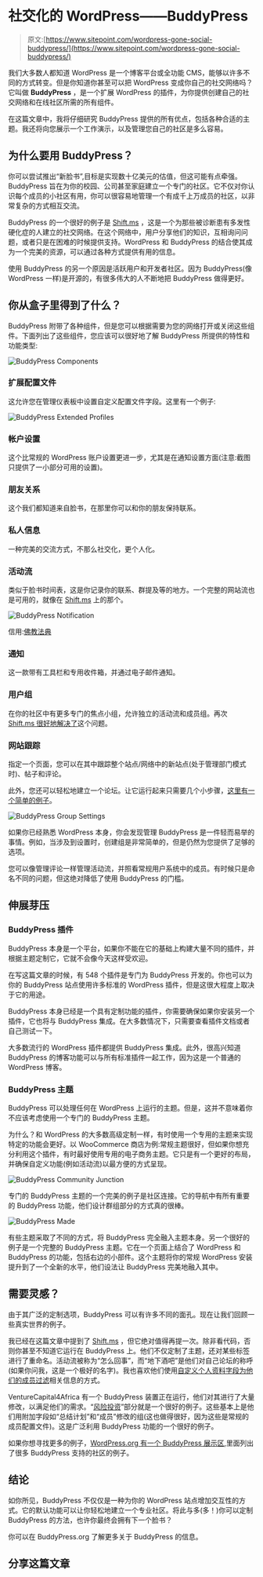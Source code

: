 # 社交化的 WordPress——BuddyPress

> 原文:[https://www.sitepoint.com/wordpress-gone-social-buddypress/](https://www.sitepoint.com/wordpress-gone-social-buddypress/)

我们大多数人都知道 WordPress 是一个博客平台或全功能 CMS，能够以许多不同的方式转变。但是你知道你甚至可以把 WordPress 变成你自己的社交网络吗？它叫做 **BuddyPress** ，是一个扩展 WordPress 的插件，为你提供创建自己的社交网络和在线社区所需的所有组件。

在这篇文章中，我将仔细研究 BuddyPress 提供的所有优点，包括各种合适的主题。我还将向您展示一个工作演示，以及管理您自己的社区是多么容易。

## 为什么要用 BuddyPress？

你可以尝试推出“新脸书”,目标是实现数十亿美元的估值，但这可能有点牵强。BuddyPress 旨在为你的校园、公司甚至家庭建立一个专门的社区。它不仅对你认识每个成员的小社区有用，你可以很容易地管理一个有成千上万成员的社区，以非常复杂的方式相互交流。

BuddyPress 的一个很好的例子是 [Shift.ms](http://shift.ms/) ，这是一个为那些被诊断患有多发性硬化症的人建立的社交网络。在这个网络中，用户分享他们的知识，互相询问问题，或者只是在困难的时候提供支持。WordPress 和 BuddyPress 的结合使其成为一个完美的资源，可以通过各种方式提供有用的信息。

使用 BuddyPress 的另一个原因是活跃用户和开发者社区。因为 BuddyPress(像 WordPress 一样)是开源的，有很多伟大的人不断地把 BuddyPress 做得更好。

## 你从盒子里得到了什么？

BuddyPress 附带了各种组件，但是您可以根据需要为您的网络打开或关闭这些组件。下面列出了这些组件，您应该可以很好地了解 BuddyPress 所提供的特性和功能类型:

![BuddyPress Components](../Images/718fd6623a8114f86a8757a07a91e18b.png)

### 扩展配置文件

这允许您在管理仪表板中设置自定义配置文件字段。这里有一个例子:

![BuddyPress Extended Profiles](../Images/27d37729b134374697a09909c2023f2b.png)

### 帐户设置

这个比常规的 WordPress 账户设置更进一步，尤其是在通知设置方面(注意:截图只提供了一小部分可用的设置)。

### 朋友关系

这个我们都知道来自脸书，在那里你可以和你的朋友保持联系。

### 私人信息

一种完美的交流方式，不那么社交化，更个人化。

### 活动流

类似于脸书时间表，这是你记录你的联系、群提及等的地方。一个完整的网站流也是可用的，就像在 [Shift.ms](http://shift.ms/) 上的那个。

![BuddyPress Notification](../Images/6e4d4eecf9583cd76591a1a45c85465f.png)

信用:[佛教法典](http://codex.buddypress.org/buddypress-components-and-features/notifications/)

### 通知

这一款带有工具栏和专用收件箱，并通过电子邮件通知。

### 用户组

在你的社区中有更多专门的焦点小组，允许独立的活动流和成员组。再次 [Shift.ms 很好地解决了](http://shift.ms/groups/)这个问题。

### 网站跟踪

指定一个页面，您可以在其中跟踪整个站点/网络中的新站点(处于管理部门模式时)、帖子和评论。

此外，您还可以轻松地建立一个论坛。让它运行起来只需要几个小步骤，[这里有一个简单的例子](http://swbhengage.com/discussions/epilepsy/)。

![BuddyPress Group Settings](../Images/a2df48d30d4351b19a2ab1bca01cca6f.png)

如果你已经熟悉 WordPress 本身，你会发现管理 BuddyPress 是一件轻而易举的事情。例如，当涉及到设置时，创建组是非常简单的，但是仍然为您提供了足够的选项。

您可以像管理评论一样管理活动流，并照看常规用户系统中的成员。有时候只是命名不同的问题，但这绝对降低了使用 BuddyPress 的门槛。

## 伸展芽压

### BuddyPress 插件

BuddyPress 本身是一个平台，如果你不能在它的基础上构建大量不同的插件，并根据主题定制它，它就不会像今天这样受欢迎。

在写这篇文章的时候，有 548 个插件是专门为 BuddyPress 开发的。你也可以为你的 BuddyPress 站点使用许多标准的 WordPress 插件，但是这很大程度上取决于它的用途。

BuddyPress 本身已经是一个具有定制功能的插件，你需要确保如果你安装另一个插件，它也将与 BuddyPress 集成。在大多数情况下，只需要查看插件文档或者自己测试一下。

大多数流行的 WordPress 插件都提供 BuddyPress 集成。此外，很高兴知道 BuddyPress 的博客功能可以与所有标准插件一起工作，因为这是一个普通的 WordPress 博客。

### BuddyPress 主题

BuddyPress 可以处理任何在 WordPress 上运行的主题。但是，这并不意味着你不应该考虑使用一个专门的 BuddyPress 主题。

为什么？和 WordPress 的大多数高级定制一样，有时使用一个专用的主题来实现特定的功能会更好。以 WooCommerce 商店为例:常规主题很好，但如果你想充分利用这个插件，有时最好使用专用的电子商务主题。它只是有一个更好的布局，并确保自定义功能(例如活动流)以最方便的方式呈现。

![BuddyPress Community Junction](../Images/512c807fb3d237db38e6974e3d34693d.png)

专门的 BuddyPress 主题的一个完美的例子是社区连接。它的导航中有所有重要的 BuddyPress 功能，他们设计群组部分的方式真的很棒。

![BuddyPress Made](../Images/41660b9f3e98d9477344c15303623627.png)

有些主题采取了不同的方式，将 BuddyPress 完全融入主题本身。另一个很好的例子是一个完整的 BuddyPress 主题。它在一个页面上结合了 WordPress 和 BuddyPress 的功能，包括右边的小部件。这个主题将你的常规 WordPress 安装提升到了一个全新的水平，他们设法让 BuddyPress 完美地融入其中。

## 需要灵感？

由于其广泛的定制选项，BuddyPress 可以有许多不同的面孔。现在让我们回顾一些真实世界的例子。

我已经在这篇文章中提到了 [Shift.ms](http://shift.ms/) ，但它绝对值得再提一次。除非看代码，否则你甚至不知道它运行在 BuddyPress 上。他们不仅定制了主题，还对某些标签进行了重命名。活动流被称为“怎么回事”，而“地下酒吧”是他们对自己论坛的称呼(如果你问我，这是一个极好的名字)。我也喜欢他们使用[自定义个人资料字段为他们的成员过滤](http://shift.ms/members/)相关信息的方式。

VentureCapital4Africa 有一个 BuddyPress 装置正在运行，他们对其进行了大量修改，以满足他们的需求。“[风险投资](https://vc4africa.biz/ventures/)”部分就是一个很好的例子。这些基本上是他们用附加字段如“总结计划”和“成员”修改的组(这也做得很好，因为这些是常规的成员配置文件)。这是广泛利用 BuddyPress 功能的一个很好的例子。

如果你想寻找更多的例子，[WordPress.org 有一个 BuddyPress 展示区](https://wordpress.org/showcase/flavor/buddypress/),里面列出了很多 BuddyPress 支持的社区的例子。

## 结论

如你所见，BuddyPress 不仅仅是一种为你的 WordPress 站点增加交互性的方式。它的默认功能可以让你轻松地建立一个专业社区。将此与多(多！)你可以定制 BuddyPress 的方法，也许你最终会拥有下一个脸书？

你可以在 BuddyPress.org 了解更多关于 BuddyPress 的信息。

## 分享这篇文章